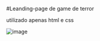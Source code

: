 #Leanding-page de game de terror

utilizado apenas html e css

![image](https://user-images.githubusercontent.com/55882790/225821768-e2bf14f1-573d-458d-a503-e63f7e11f0e7.png)

